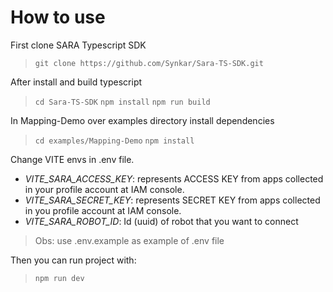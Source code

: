 # How to use

First clone SARA Typescript SDK

> `git clone https://github.com/Synkar/Sara-TS-SDK.git`

After install and build typescript

> `cd Sara-TS-SDK`
> `npm install`
> `npm run build`

In Mapping-Demo over examples directory install dependencies

> `cd examples/Mapping-Demo`
> `npm install`

Change VITE envs in .env file.

 - _VITE_SARA_ACCESS_KEY_: represents ACCESS KEY from apps collected in your profile account at IAM console.
 - _VITE_SARA_SECRET_KEY_: represents SECRET KEY from apps collected in you profile account at IAM console.
 - _VITE_SARA_ROBOT_ID_: Id (uuid) of robot that you want to connect

> Obs: use .env.example as example of .env file

Then you can run project with:

> `npm run dev`
